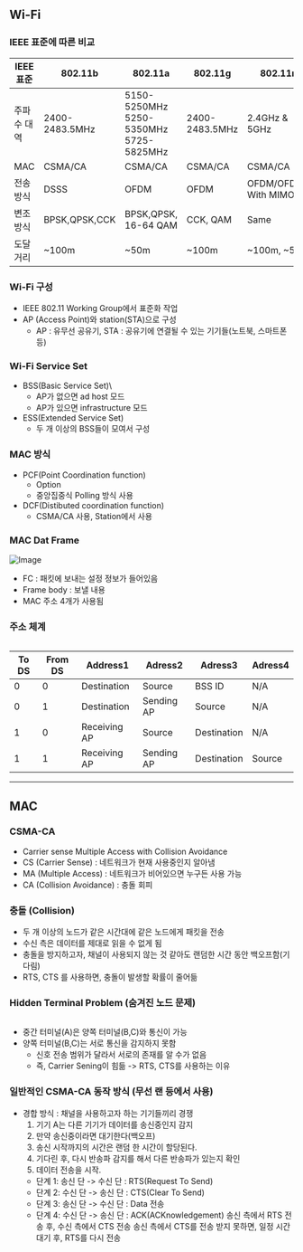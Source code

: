## Wi-Fi
### IEEE 표준에 따른 비교
| IEEE 표준 | 802.11b | 802.11a | 802.11g | 802.11n |
| ---------- | ------- | ----- |--------------| ----- |
| 주파수 대역 | 2400-2483.5MHz | 5150-5250MHz<br>5250-5350MHz<br>5725-5825MHz | 2400-2483.5MHz | 2.4GHz &<br> 5GHz |
| MAC | CSMA/CA | CSMA/CA | CSMA/CA | CSMA/CA |
| 전송 방식 | DSSS | OFDM | OFDM | OFDM/OFDMA<br>With MIMO |
| 변조 방식 | BPSK,QPSK,CCK | BPSK,QPSK,<br>16-64 QAM | CCK, QAM | Same |
| 도달 거리 | ~100m | ~50m | ~100m | ~100m, ~50m|

### Wi-Fi 구성
  * IEEE 802.11 Working Group에서 표준화 작업
  * AP (Access Point)와 station(STA)으로 구성
    * AP : 유무선 공유기, STA : 공유기에 연결될 수 있는 기기들(노트북, 스마트폰 등)

### Wi-Fi Service Set
  * BSS(Basic Service Set)\
    * AP가 없으면 ad host 모드
    * AP가 있으면 infrastructure 모드
  * ESS(Extended Service Set)
    * 두 개 이상의 BSS들이 모여서 구성

### MAC 방식
  * PCF(Point Coordination function)
    * Option
    * 중앙집중식 Polling 방식 사용
  * DCF(Distibuted coordination function)
    * CSMA/CA 사용, Station에서 사용

### MAC Dat Frame 
![Image](https://github.com/user-attachments/assets/aabe3bd2-b8b1-4926-8671-136869816b7f)
* FC : 패킷에 보내는 설정 정보가 들어있음
* Frame body : 보낼 내용
* MAC 주소 4개가 사용됨

### 주소 체계
<img>

| To DS | From DS | Address1 | Adress2 | Adress3 | Adress4 |
|-------|---------|----------|---------|---------|---------|
| 0 | 0 | Destination | Source | BSS ID | N/A |
| 0 | 1 | Destination | Sending AP | Source | N/A |
| 1 | 0 | Receiving AP | Source | Destination | N/A |
| 1 | 1 | Receiving AP | Sending AP | Destination | Source |

---

## MAC 
### CSMA-CA
 * Carrier sense Multiple Access with Collision Avoidance
 * CS (Carrier Sense) : 네트워크가 현재 사용중인지 알아냄
 * MA (Multiple Access) : 네트워크가 비어있으면 누구든 사용 가능
 * CA (Collision Avoidance) : 충돌 회피

### 충돌 (Collision)
 * 두 개 이상의 노드가 같은 시간대에 같은 노드에게 패킷을 전송
 * 수신 측은 데이터를 제대로 읽을 수 없게 됨
 * 충돌을 방지하고자, 채널이 사용되지 않는 것 같아도 랜덤한 시간 동안 백오프함(기다림)
 * RTS, CTS 를 사용하면, 충돌이 발생할 확률이 줄어듦

### Hidden Terminal Problem (숨겨진 노드 문제)
 <img>

 * 중간 터미널(A)은 양쪽 터미널(B,C)와 통신이 가능
 * 양쪽 터미널(B,C)는 서로 통신을 감지하지 못함
    * 신호 전송 범위가 달라서 서로의 존재를 알 수가 없음
    * 즉, Carrier Sening이 힘듦 -> RTS, CTS를 사용하는 이유

### 일반적인 CSMA-CA 동작 방식 (무선 랜 등에서 사용)
 * 경합 방식 : 채널을 사용하고자 하는 기기들끼리 경쟁
   1. 기기 A는 다른 기기가 데이터를 송신중인지 감지
   2. 만약 송신중이라면 대기한다(백오프)
   3. 송신 시작까지의 시간은 랜덤 한 시간이 할당된다.
   4. 기다린 후, 다시 반송파 감지를 해서 다른 반송파가 있는지 확인
   5. 데이터 전송을 시작.
    * 단계 1: 송신 단 -> 수신 단 : RTS(Request To Send)
    * 단계 2: 수신 단 -> 송신 단 : CTS(Clear To Send)
    * 단계 3: 송신 단 -> 수신 단 : Data 전송
    * 단계 4: 수신 단 -> 송신 단 : ACK(ACKnowledgement)
  송신 측에서 RTS 전송 후, 수신 측에서 CTS 전송
  송신 측에서 CTS를 전송 받지 못하면, 일정 시간 대기 후, RTS를 다시 전송

